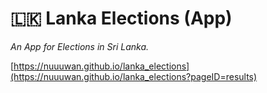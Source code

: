 # 🇱🇰 Lanka Elections (App)

*An App for Elections in Sri Lanka.*

[https://nuuuwan.github.io/lanka_elections](https://nuuuwan.github.io/lanka_elections?pageID=results)
